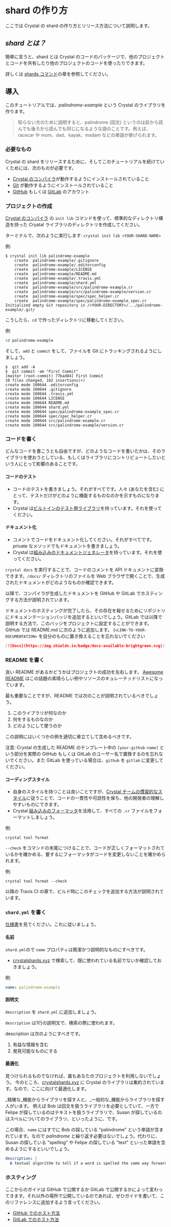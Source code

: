 # shard の作り方

ここでは Crystal の shard の作り方とリリース方法について説明します。

## _shard とは？_

簡単に言うと、shard とは Crystal のコードのパッケージで、他のプロジェクトとコードを共有したり他のプロジェクトのコードを使ったりできます。

詳しくは [shards コマンド](../the_shards_command/README.md)の章を参照してください。

## 導入

このチュートリアルでは、_palindrome-example_ という Crystal のライブラリを作ります。

> 知らない方のために説明すると、palindrome (回文) というのは前から読んでも後ろから読んでも同じになるような語のことです。例えば、 racecar や mom、dad、kayak、madam などの単語が挙げられます。

### 必要なもの

Crystal の shard をリリースするために、そしてこのチュートリアルを続けていくためには、次のものが必要です。
* [Crystal のコンパイラ](../using_the_compiler/README.md)が動作するようにインストールされていること
* [Git](https://git-scm.com) が動作するようにインストールされていること
* [GitHub](https://github.com) もしくは [GitLab](https://gitlab.com/) のアカウント

### プロジェクトの作成

[Crystal のコンパイラ](../using_the_compiler/README.md) の `init lib` コマンドを使って、標準的なディレクトリ構造を持った Cryatal ライブラリのディレクトリを作成してください。

ターミナルで、次のように実行します: `crystal init lib <YOUR-SHARD-NAME>`

例:
```session
$ crystal init lib palindrome-example
    create  palindrome-example/.gitignore
    create  palindrome-example/.editorconfig
    create  palindrome-example/LICENSE
    create  palindrome-example/README.md
    create  palindrome-example/.travis.yml
    create  palindrome-example/shard.yml
    create  palindrome-example/src/palindrome-example.cr
    create  palindrome-example/src/palindrome-example/version.cr
    create  palindrome-example/spec/spec_helper.cr
    create  palindrome-example/spec/palindrome-example_spec.cr
Initialized empty Git repository in /<YOUR-DIRECTORY>/.../palindrome-example/.git/
```

こうしたら、`cd` で作ったディレクトリに移動してください。

例:
```bash
cd palindrome-example
```

そして、`add` と `commit` をして、ファイルを Git にトラッキングされるようにしましょう。

```session
$  git add -A
$  git commit -am "First Commit"
[master (root-commit) 77bad84] First Commit
10 files changed, 102 insertions(+)
create mode 100644 .editorconfig
create mode 100644 .gitignore
create mode 100644 .travis.yml
create mode 100644 LICENSE
create mode 100644 README.md
create mode 100644 shard.yml
create mode 100644 spec/palindrome-example_spec.cr
create mode 100644 spec/spec_helper.cr
create mode 100644 src/palindrome-example.cr
create mode 100644 src/palindrome-example/version.cr
```

### コードを書く

どんなコードを書こうとも自由ですが、どのようなコードを書いたかは、そのライブラリを使おうとしている、もしくはライブラリにコントリビュートしたいという人にとって影響のあることです。

#### コードのテスト
- コードのテストを書きましょう。それがすべてです。人々 (あなたを含む) にとって、テストだけがどのように機能するものなのかを示すものになります。
- Crystal は[ビルトインのテスト用ライブラリ](https://crystal-lang.org/api/Spec.html)を持っています。それを使ってください。

#### ドキュメント化
- コメントでコードをドキュメント化してください。それがすべてです。private なメソッドでもドキュメントを書きましょう。
- Crystal は[組み込みのドキュメントジェネレータ](../conventions/documenting_code.md)を持っています。それを使ってください。

`crystal docs` を実行することで、コードのコメントを API ドキュメントに変換できます。`/docs/` ディレクトリのファイルを Web ブラウザで開くことで、生成されたドキュメントがどのようなものか確認できます。

以降で、コンパイラが生成したドキュメントを GitHub や GitLab でホスティングする方法が説明されています。

ドキュメントのホスティングが完了したら、その存在を報せるためにリポジトリにドキュメンテーションバッジを追加するといいでしょう。GitLab では以降で説明する方法で、このバッジをプロジェクトに設定することができます。GitHub では README.md に次のように追加します。
(`<LINK-TO-YOUR-DOCUMENTATION>` を自分のものに置き換えることを忘れないでください

```Markdown
[![Docs](https://img.shields.io/badge/docs-available-brightgreen.svg)](<LINK-TO-YOUR-DOCUMENTATION>)
```

### README を書く

良い README があるかどうかはプロジェクトの成功を左右します。
[Awesome README](https://github.com/matiassingers/awesome-readme) はこの話題の素晴らしい例やリソースのキュレーテッドリストになっています。

最も重要なことですが、README では次のことが説明されているべきでしょう。
1. このライブラリが何なのか
2. 何をするものなのか
3. どのようにして使うのか

この説明にはいくつかの例を適切に章立てして含めるべきです。

注意: Crystal の生成した README のテンプレート中の `[your-github-name]` という部分を実際の GitHub もしくは GitLab のユーザー名で置換するのを忘れないでください。また GitLab を使っている場合は、`github` を `gitlab` に変更してください。


#### コーディングスタイル
- 自身のスタイルを持つことは良いことですが、[Crystal チームの慣習的なスタイル](../conventions/coding_style.md)に従うことで、コードの一貫性や可読性を保ち、他の開発者の理解しやすいものにできます。
- Crystal [組み込みのフォーマッタ](../conventions/documenting_code.md)を活用して、すべての `.cr` ファイルをフォーマットしましょう。

例:
```
crystal tool format
```

`--check` をコマンドの末尾につけることで、コードが正しくフォーマットされているかを確かめる、要するにフォーマッタがコードを変更しないことを確かめられます。

例:
```
crystal tool format --check
```

以降の Travis CI の章で、ビルド時にこのチェックを追加する方法が説明されています。


### `shard.yml` を書く

[仕様書](https://github.com/crystal-lang/shards/blob/master/SPEC.md)を見てください。これに従いましょう。

#### 名前
`shard.yml`ので `name` プロパティは簡潔かつ説明的なものにすべきです。

- [crystalshards.xyz](https://crystalshards.xyz/) で検索して、既に使われている名前でないか確認しておきましょう。

例:
```YAML
name: palindrome-example
```

#### 説明文
`description` を `shard.yml` に追加しましょう。

`description` は1行の説明文で、検索の際に使われます。

description は次のようにすべきです。
1. 有益な情報を含む
2. 発見可能なものにする

#### 最適化
見つけられるものでなければ、誰もあなたのプロジェクトを利用しないでしょう。
今のところ、[crystalshards.xyz](https://crystalshards.xyz/) に Crystal のライブラリは集約されています。なので、ここに向けて最適化します。

_精確な_機能からライブラリを探す人と、_一般的な_機能からライブラリを探す人がいます。
例えば Bob は回文を扱うライブラリを必要としていて、一方で Felipe が探しているのはテキストを扱うライブラリで、Susan が探しているのはスペルについてのライブラリ、といったように、です。

この場合、`name` にはすでに Bob の探している "palindrome" という単語が含まれています。なので _palindrome_ と繰り返す必要はないでしょう。代わりに、Susan の探している "spelling" や Felipe の探している "text" といった単語を含めるようにするといいでしょう。
```YAML
description: |
  A textual algorithm to tell if a word is spelled the same way forwards as it is backwards.
```

### ホスティング

ここからのガイドは GitHub で公開するか GitLab で公開するかによって変わってきます。それ以外の場所で公開しているのであれば、ぜひガイドを書いて、このリファレンスに追加するよう言ってください。

* [GitHub でのホスト方法](./hosting/github.html)
* [GitLab でのホスト方法](./hosting/gitlab.html)
